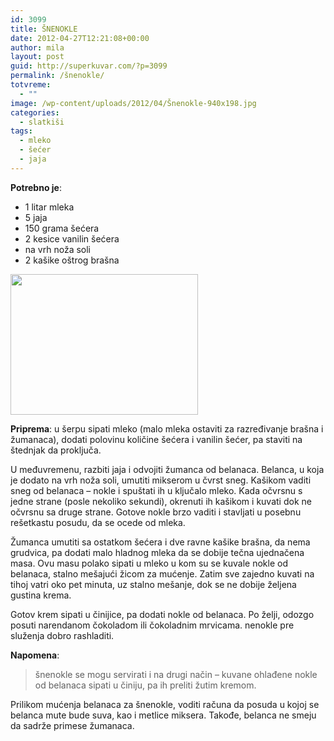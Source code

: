 ```yaml
---
id: 3099
title: ŠNENOKLE
date: 2012-04-27T12:21:08+00:00
author: mila
layout: post
guid: http://superkuvar.com/?p=3099
permalink: /šnenokle/
totvreme:
  - ""
image: /wp-content/uploads/2012/04/Šnenokle-940x198.jpg
categories:
  - slatkiši
tags:
  - mleko
  - šećer
  - jaja
---
```

**Potrebno je**:

  * 1 litar mleka
  * 5 jaja
  * 150 grama šećera
  * 2 kesice vanilin šećera
  * na vrh noža soli
  * 2 kašike oštrog brašna

<img class="alignnone size-medium wp-image-3100" title="Šnenokle" src="/wp-content/uploads/2012/04/%C5%A0nenokle-1024x768.jpg" alt="" width="300" height="225" /> 

**Priprema**: u šerpu sipati mleko (malo mleka ostaviti za razređivanje brašna i žumanaca), dodati polovinu količine šećera i vanilin šećer, pa staviti na štednjak da proključa.

U međuvremenu, razbiti jaja i odvojiti žumanca od belanaca. Belanca, u koja je dodato na vrh noža soli, umutiti mikserom u čvrst sneg. Kašikom vaditi sneg od belanaca &#8211; nokle i spuštati ih u ključalo mleko. Kada očvrsnu s jedne strane (posle nekoliko sekundi), okrenuti ih kašikom i kuvati dok ne očvrsnu sa druge strane. Gotove nokle brzo vaditi i stavljati u posebnu rešetkastu posudu, da se ocede od mleka.

Žumanca umutiti sa ostatkom šećera i dve ravne kašike brašna, da nema grudvica, pa dodati malo hladnog mleka da se dobije tečna ujednačena masa. Ovu masu polako sipati u mleko u kom su se kuvale nokle od belanaca, stalno mešajući žicom za mućenje. Zatim sve zajedno kuvati na tihoj vatri oko pet minuta, uz stalno mešanje, dok se ne dobije željena gustina krema.

Gotov krem sipati u činijice, pa dodati nokle od belanaca. Po želji, odozgo posuti narendanom čokoladom ili čokoladnim mrvicama.  nenokle pre služenja dobro rashladiti.

**Napomena**: 
> šnenokle se mogu servirati i na drugi način &#8211; kuvane ohlađene nokle od belanaca sipati u činiju, pa ih preliti žutim kremom.

Prilikom mućenja belanaca za šnenokle, voditi računa da posuda u kojoj se belanca mute bude suva, kao i metlice miksera. Takođe, belanca ne smeju da sadrže primese žumanaca.